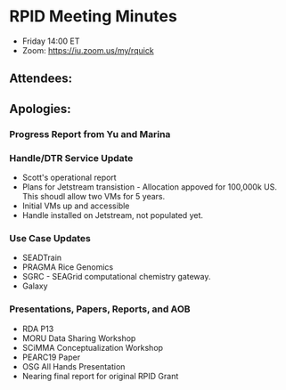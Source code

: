 # RPID Meeting Minutes

   * Friday 14:00 ET 
   * Zoom: https://iu.zoom.us/my/rquick 
   
## Attendees: 
## Apologies: 
 
### Progress Report from Yu and Marina

### Handle/DTR Service Update
   * Scott's operational report 
   * Plans for Jetstream transistion - Allocation appoved for 100,000k US. This shoudl allow two VMs for 5 years. 
   * Initial VMs up and accessible
   * Handle installed on Jetstream, not populated yet. 

### Use Case Updates
   * SEADTrain 
   * PRAGMA Rice Genomics  
   * SGRC - SEAGrid computational chemistry gateway. 
   * Galaxy 

### Presentations, Papers, Reports, and AOB
   * RDA P13
   * MORU Data Sharing Workshop
   * SCiMMA Conceptualization Workshop
   * PEARC19 Paper
   * OSG All Hands Presentation
   * Nearing final report for original RPID Grant

